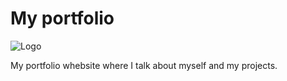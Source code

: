 # My portfolio


![Logo](https://github.com/Reconnact/Reconnact.github.io/blob/master/pictures/logo.png?raw=true)

My portfolio whebsite where I talk about myself and my projects.